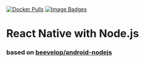[![Docker Pulls](https://img.shields.io/docker/pulls/flyskywhy/rn-nodejs.svg?style=flat-square)](https://hub.docker.com/r/flyskywhy/rn-nodejs/)
[![Image Badges](https://images.microbadger.com/badges/image/flyskywhy/rn-nodejs.svg)](https://microbadger.com/images/flyskywhy/rn-nodejs)

# React Native with Node.js
### based on [beevelop/android-nodejs](https://github.com/beevelop/docker-android-nodejs)
